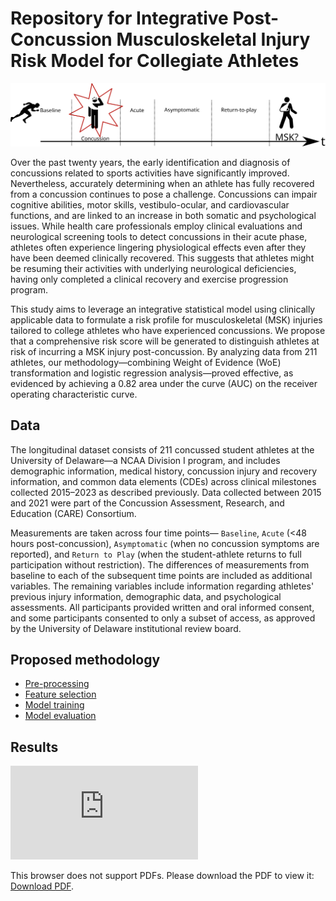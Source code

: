 # Repository for Integrative Post-Concussion Musculoskeletal Injury Risk Model for Collegiate Athletes
![timeline](figs/r21_timeline.svg)

Over the past twenty years, the early identification and diagnosis of concussions related to sports activities have significantly improved. Nevertheless, accurately determining when an athlete has fully recovered from a concussion continues to pose a challenge. Concussions can impair cognitive abilities, motor skills, vestibulo-ocular, and cardiovascular functions, and are linked to an increase in both somatic and psychological issues. While health care professionals employ clinical evaluations and neurological screening tools to detect concussions in their acute phase, athletes often experience lingering physiological effects even after they have been deemed clinically recovered. This suggests that athletes might be resuming their activities with underlying neurological deficiencies, having only completed a clinical recovery and exercise progression program.

This study aims to leverage an integrative statistical model using clinically applicable data to formulate a risk profile for musculoskeletal (MSK) injuries tailored to college athletes who have experienced concussions. We propose that a comprehensive risk score will be generated to distinguish athletes at risk of incurring a MSK injury post-concussion. By analyzing data from 211 athletes, our methodology—combining Weight of Evidence (WoE) transformation and logistic regression analysis—proved effective, as evidenced by achieving a 0.82 area under the curve (AUC) on the receiver operating characteristic curve.

## Data
The longitudinal dataset consists of 211 concussed student athletes at the University of Delaware—a NCAA Division I program, and includes demographic information, medical history, concussion injury and recovery information, and common data elements (CDEs) across clinical milestones collected 2015–2023 as described previously. Data collected between 2015 and 2021 were part of the Concussion Assessment, Research, and Education (CARE) Consortium. 

Measurements are taken across four time points— `Baseline`, `Acute` (<48 hours post-concussion), `Asymptomatic`  (when no concussion symptoms are reported), and `Return to Play` (when the student-athlete returns to full participation without restriction). The differences of measurements from baseline to each of the subsequent time points are included as additional variables. The remaining variables include information regarding athletes' previous injury information, demographic data, and psychological assessments. All participants provided written and oral informed consent, and some participants consented to only a subset of access, as approved by the University of Delaware institutional review board. 

## Proposed methodology
- [Pre-processing](notebooks/preprocessing.ipynb)
- [Feature selection](notebooks/feature_selection.ipynb)
- [Model training](notebooks/model_training.ipynb)
- [Model evaluation](notebooks/model_evaluation.ipynb)

## Results
<object data="figs/r21_timeline.pdf" type="application/pdf" width="700px" height="700px">
    <embed src="http://yoursite.com/the.pdf">
        <p>This browser does not support PDFs. Please download the PDF to view it: <a href="http://yoursite.com/the.pdf">Download PDF</a>.</p>
    </embed>
</object>

